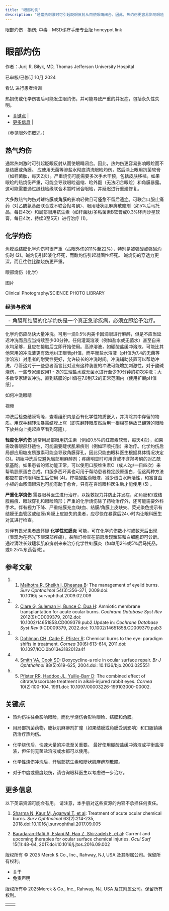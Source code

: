 ```yaml
---
title: "眼部灼伤"
description: "通常热刺激时可引起眨眼反射从而使眼睛闭合。因此，热灼伤更容易影响眼睑而不是结膜或角膜。 应使用无菌等渗盐水彻底清洗眼睑灼伤，然后涂上眼用抗菌软膏（如杆菌肽，每天2次）。严重烧伤可能需要多次手术干预，包括皮肤移植。如果眼睑的热烧伤严重，可能会导致眼睑退缩、睑外翻（无法闭合眼睑）和角膜暴露。这可能需要通过缝线睑缘联合术暂时闭合眼睑，并延迟进行重建修复。"
---
```


﻿眼部灼伤 \- 损伤; 中毒 \- MSD诊疗手册专业版 honeypot link

# 眼部灼伤

作者：Jurij R. Bilyk, MD, Thomas Jefferson University Hospital

已审核/已修订 10月 2024

看法 进行患者培训

热损伤或化学伤害后可能发生眼灼伤，并可能导致严重的并发症，包括永久性失明。

- [关键点](#关键点_v43761065_zh) \|
- [更多信息](#更多信息_v49778249_zh) \|

（参见眼外伤概述。）

## 热气灼伤

通常热刺激时可引起眨眼反射从而使眼睛闭合。因此，热灼伤更容易影响眼睑而不是结膜或角膜。 应使用无菌等渗盐水彻底清洗眼睑灼伤，然后涂上眼用抗菌软膏（如杆菌肽，每天2次）。严重烧伤可能需要多次手术干预，包括皮肤移植。如果眼睑的热烧伤严重，可能会导致眼睑退缩、睑外翻（无法闭合眼睑）和角膜暴露。这可能需要通过缝线睑缘联合术暂时闭合眼睑，并延迟进行重建修复。

大多数热气灼伤对球结膜或角膜的影响轻微且可痊愈不留后遗症。可联合口服止痛药（对乙酰氨基酚联合或不联合羟考酮）、眼用睫状肌麻痹散瞳剂（如5%后马托品，每日4次）和局部眼用抗生素（如杆菌肽/多粘菌素B软膏或0.3%环丙沙星软膏，每日4次，持续3至5天）进行治疗 (1)。

## 化学灼伤

角膜或结膜化学灼伤可很严重（占眼外伤的11%至22%），特别是被强酸或强碱灼伤时 (2)。碱灼伤引起液化坏死，而酸灼伤引起凝固性坏死。 碱烧伤的穿透力更深，而且往往比酸烧伤更严重。

眼部烧伤（化学）



图片

Clinical Photography/SCIENCE PHOTO LIBRARY

### 经验与教训

|     |
| --- |
| - 角膜和结膜的化学灼伤是一个真正急诊疾病，必须立即给予治疗。 |

化学灼伤应尽快大量冲洗。可用一滴0.5％丙美卡因滴眼进行麻醉，但是不应当延迟冲洗而且应当持续至少30分钟。任何灌溉溶液（例如盐水或无菌水）甚至自来水均足够，且应在接触后立即开始使用。高渗溶液，如硼酸盐缓冲溶液，可能比其他常用的冲洗液更有效地纠正眼表pH值，而平衡盐水溶液（pH值为7.4的无菌等渗溶液）对患者的耐受性更好，允许较长的冲洗时间。冲洗辅助装置可以帮助冲洗，尽管这对于一些患者而言比对没有这种装置的冲洗可能增加刺激性。对于酸碱烧伤，一些专家建议用1 - 2l的生理盐水或无菌水进行至少30分钟的初次冲洗；大多数专家建议冲洗，直到结膜的pH值在7.0到7.2的正常范围内（使用扩展pH值纸）。

如何冲洗眼睛



视频

冲洗后检查结膜穹隆，查看组织内是否有化学性物质嵌入，并清除其中存留的物质。用双手翻转法暴露结膜上穹（即先翻转眼皮然后用一根棉签横放已翻转的眼睑下放并向上提起直至看到穹隆）。

**轻度化学灼伤** 通常用局部眼用抗生素（例如0.5%的红霉素软膏，每天4次），如果需改善眼部舒适性，可能需要睫状肌麻痹剂（例如环喷托酯）来治疗。化学灼伤后局部应用糖皮质激素可能会导致角膜穿孔，因此只能由眼科医生根据具体情况决定 (3)。初始冲洗后应避免局部用麻醉剂；疼痛明显时可用含或不含羟考酮的对乙酰氨基酚。如果患者的肾功能正常，可以使用口服维生素C（成人2g/一日四次）来帮助胶原蛋白合成。口服多西环素也可用于帮助患者稳定胶原蛋白，但这两种方法都应在咨询眼科医生后使用 (4)。柠檬酸盐滴眼液，减少蛋白水解活性，和富含血小板的血浆滴眼液也可能有助于愈合，只有在咨询眼科医生后才能使用 (5) 。

**严重化学烧伤** 需要眼科医生进行治疗，以挽救视力并防止并发症，如角膜和/或结膜瘢痕、眼球穿孔和眼睑畸形；严重的化学烧伤除了药物治疗外，还可能需要外科手术。伴有视力下降、严重结膜充血/缺血、结膜/角膜上皮缺失、荧光染色提示有结膜无血管区或结膜/角膜上皮缺失的患者，应尽快在暴露后24小时内让眼科医生对其进行检查。

对伴有畏光患者应怀疑 **化学性虹膜炎** 可能，可在化学灼伤数小时或数天后出现（表现为在亮光下眼深部疼痛），裂隙灯检查在前房发现耀斑和白细胞即可诊断。 通过滴注长效睫状肌麻痹剂来来治疗化学性虹膜炎（如单用2％或5%后马托品，或0.25%东莨菪碱）。

## 参考文献

1. 1. [Malhotra R, Sheikh I, Dheansa B](https://pubmed.ncbi.nlm.nih.gov/19422964/): The management of eyelid burns. _Surv Ophthalmol_ 54(3):356-371, 2009.doi: 10.1016/j.survophthal.2009.02.009

2. 2. [Clare G, Suleman H, Bunce C, Dua H](https://www.ncbi.nlm.nih.gov/pmc/articles/PMC8966384/): Amniotic membrane transplantation for acute ocular burns. _Cochrane Database Syst Rev_ 2012(9):CD009379, 2012.doi: 10.1002/14651858.CD009379.pub2.Update in: _Cochrane Database Syst Rev_ 9:CD009379, 2022.doi: 10.1002/14651858.CD009379.pub3

3. 3. [Dohlman CH, Cade F, Pfister R](https://pubmed.ncbi.nlm.nih.gov/21242777/): Chemical burns to the eye: paradigm shifts in treatment. _Cornea_ 30(6):613-614, 2011.doi: 10.1097/ICO.0b013e3182012a4f

4. 4. [Smith VA, Cook SD](https://www.ncbi.nlm.nih.gov/pmc/articles/PMC1772144/): Doxycycline-a role in ocular surface repair. _Br J Ophthalmol_ 88(5):619-625, 2004.doi: 10.1136/bjo.2003.025551

5. 5. [Pfister RR, Haddox JL, Yuille-Barr D](https://pubmed.ncbi.nlm.nih.gov/2019118/): The combined effect of citrate/ascorbate treatment in alkali-injured rabbit eyes. _Cornea_ 10(2):100-104, 1991.doi: 10.1097/00003226-199103000-00002.


## 关键点

- 热灼伤往往会影响眼睑，而化学烧伤会影响眼睑、结膜和角膜。

- 用局部抗菌药物，睫状肌麻痹剂扩瞳（如果结膜或角膜受到影响）和口服镇痛药治疗热灼伤。

- 化学烧伤后，快速大量的冲洗至关重要。 最好使用硼酸盐缓冲溶液或平衡盐溶液，但任何无菌盐溶液或水都可以使用。

- 化学性烧伤冲洗后，开局部抗生素和睫状肌麻痹剂散瞳。

- 对于中度或重度烧伤，请咨询眼科医生以考虑进一步治疗。


## 更多信息

以下英语资源可能会有用。 请注意，本手册对这些资源的内容不承担任何责任。

1. [Sharma N, Kaur M, Agarwal T, et al](https://pubmed.ncbi.nlm.nih.gov/28935121/): Treatment of acute ocular chemical burns. _Surv Ophthalmol_ 63(2):214-235, 2018.doi:10.1016/j.survophthal.2017.09.005

2. [Baradaran-Rafii A, Eslani M, Haq Z, Shirzadeh E, et al](https://pubmed.ncbi.nlm.nih.gov/27650263/): Current and upcoming therapies for ocular surface chemical injuries. _Ocul Surf_ 15(1):48-64, 2017.doi:10.1016/j.jtos.2016.09.002




版权所有 © 2025
Merck & Co., Inc., Rahway, NJ, USA 及其附属公司。保留所有权利。

- 关于
- 免责声明

版权所有© 2025Merck & Co., Inc., Rahway, NJ, USA 及其附属公司。保留所有权利。

|     |     |
| --- | --- |
|  |  |